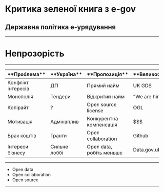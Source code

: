 # Критика зеленої книга з e-gov
## Державна політика е-урядування

---
# Непрозорість
---

<table class="reveal">
<thead>
<tr>
<th>**Проблема**</th>
<th>**Україна**</th>
<th>**Пропозиція**</th>
<th>**Великобританія**</th>
</tr>
</thead>
<tbody>
<tr>
<td>Конфлікт інтересів</td>
<td>ДП</td>
<td>Прямий найм</td>
<td>UK GDS</td>
</tr>
<tr>
<td>Монополія</td>
<td>Тендери</td>
<td>Відкритий найм</td>
<td>&quot;We are hiring&quot;</td>
</tr>
<tr>
<td>Копірайт</td>
<td>?</td>
<td>Open source license</td>
<td>OGL</td>
</tr>
<tr>
<td>Мотивація</td>
<td>Адмінвплив</td>
<td>Конкурентна компенсація</td>
<td>$$$</td>
</tr>
<tr>
<td>Брак коштів</td>
<td>Гранти</td>
<td>Open collaboration</td>
<td>Github</td>
</tr>
<tr>
<td>Інтереси бізнесу</td>
<td>Сильне лоббі</td>
<td>Open data, робіть меньше</td>
<td>Data.gov.uk</td>
</tr>
</tbody>
</table>

---
* Open data
* Open collaboration
* Open source
---
